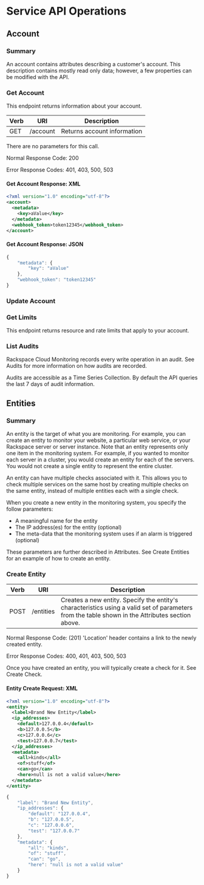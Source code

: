 # Service API Operations

## Account

### Summary

An account contains attributes describing a customer's account. This description contains mostly read only data; however, a few properties can be modified with the API.

### Get Account

This endpoint returns information about your account.

Verb | URI | Description
---- | --- | -----------
GET | /account | Returns account information

There are no parameters for this call.

Normal Response Code: 200

Error Response Codes: 401, 403, 500, 503

#### Get Account Response: XML

```xml
<?xml version="1.0" encoding="utf-8"?>
<account>
  <metadata>
    <key>aValue</key>
  </metadata>
  <webhook_token>token12345</webhook_token>
</account>
```

#### Get Account Response: JSON

```javascript
{
    "metadata": {
        "key": "aValue"
    },
    "webhook_token": "token12345"
}
```

### Update Account

### Get Limits

This endpoint returns resource and rate limits that apply to your account.

### List Audits

Rackspace Cloud Monitoring records every write operation in an audit. See Audits for more information on how audits are recorded.

Audits are accessible as a Time Series Collection. By default the API queries the last 7 days of audit information.

## Entities

### Summary

An entity is the target of what you are monitoring. For example, you can create an entity to monitor your website, a particular web service, or your Rackspace server or server instance. Note that an entity represents only one item in the monitoring system. For example, if you wanted to monitor each server in a cluster, you would create an entity for each of the servers. You would not create a single entity to represent the entire cluster.

An entity can have multiple checks associated with it. This allows you to check multiple services on the same host by creating multiple checks on the same entity, instead of multiple entities each with a single check.

When you create a new entity in the monitoring system, you specify the follow parameters:

* A meaningful name for the entity
* The IP address(es) for the entity (optional)
* The meta-data that the monitoring system uses if an alarm is triggered (optional)

These parameters are further described in Attributes. See Create Entities for an example of how to create an entity.

### Create Entity

Verb | URI | Description
---- | --- | -----------
POST | /entities| Creates a new entity. Specify the entity's characteristics using a valid set of parameters from the table shown in the Attributes section above.

Normal Response Code: (201) 'Location' header contains a link to the newly created entity.

Error Response Codes: 400, 401, 403, 500, 503

Once you have created an entity, you will typically create a check for it. See Create Check.

#### Entity Create Request: XML

```xml
<?xml version="1.0" encoding="utf-8"?>
<entity>
  <label>Brand New Entity</label>
  <ip_addresses>
    <default>127.0.0.4</default>
    <b>127.0.0.5</b>
    <c>127.0.0.6</c>
    <test>127.0.0.7</test>
  </ip_addresses>
  <metadata>
    <all>kinds</all>
    <of>stuff</of>
    <can>go</can>
    <here>null is not a valid value</here>
  </metadata>
</entity>
```

```javascript
{
    "label": "Brand New Entity",
    "ip_addresses": {
        "default": "127.0.0.4",
        "b": "127.0.0.5",
        "c": "127.0.0.6",
        "test": "127.0.0.7"
    },
    "metadata": {
        "all": "kinds",
        "of": "stuff",
        "can": "go",
        "here": "null is not a valid value"
    }
}
```
